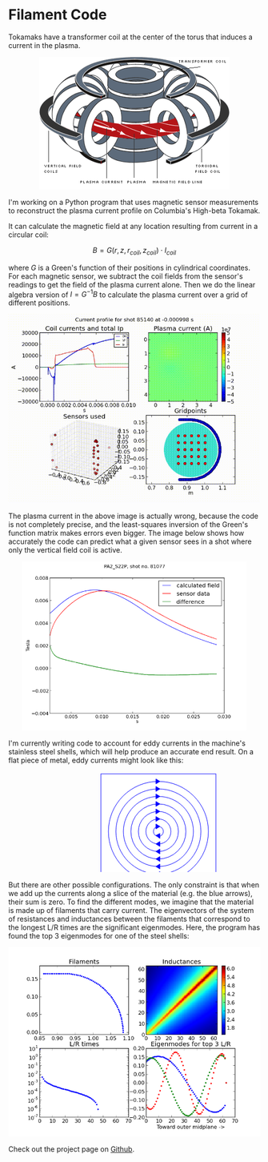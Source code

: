 # Filament Code

Tokamaks have a transformer coil at the center of the torus that induces a current in the plasma.

<center><a href="http://cswim.org/imageslibrary/tokamak_schema.gif/view"><img src="tokamak.gif"/></a></center>

I'm working on a Python program that uses magnetic sensor measurements to reconstruct the plasma current profile on Columbia's High-beta Tokamak. 

It can calculate the magnetic field at any location resulting from current in a circular coil:

$$B = G(r, z, r_{coil}, z_{coil})\cdot I_{coil}$$

where $G$ is a Green's function of their positions in cylindrical coordinates. For each magnetic sensor, we subtract the coil fields from the sensor's readings to get the field of the plasma current alone. Then we do the linear algebra version of $I = G^{-1}B$ to calculate the plasma current over a grid of different positions.

<center><a href="https://github.com/sballin/filament"><img src="https://raw.githubusercontent.com/sballin/filament/master/resources/reconstruction.gif"/></a></center>

The plasma current in the above image is actually wrong, because the code is not completely precise, and the least-squares inversion of the Green's function matrix makes errors even bigger. The image below shows how accurately the code can predict what a given sensor sees in a shot where only the vertical field coil is active.
 
<center><a href="https://raw.githubusercontent.com/sballin/filament/master/resources/montage.jpg"><img width="450px" src="https://raw.githubusercontent.com/sballin/filament/master/resources/PA2_S22P.png"/></a></center>

I'm currently writing code to account for eddy currents in the machine's stainless steel shells, which will help produce an accurate end result. On a flat piece of metal, eddy currents might look like this:

<center><svg width="600" height="240">
  <rect x="185" y="5" width="230" height="230" stroke="blue" fill="#fff"/>
  <circle cx="300" cy="120" r="100" stroke="blue" fill="#fff" stroke-width="1"/>
  <circle cx="300" cy="120" r="85" stroke="blue" fill="#fff" stroke-width="1"/>
  <circle cx="300" cy="120" r="70" stroke="blue" fill="#fff" stroke-width="1"/>
  <circle cx="300" cy="120" r="55" stroke="blue" fill="#fff" stroke-width="1"/>
  <circle cx="300" cy="120" r="40" stroke="blue" fill="#fff" stroke-width="1"/>
  <circle cx="300" cy="120" r="25" stroke="blue" fill="#fff" stroke-width="1"/>
  <circle cx="300" cy="120" r="10" stroke="blue" fill="#fff" stroke-width="1"/>
  <polygon points="295,15 295,25 303,20" stroke="blue" fill="blue"/>
  <polygon points="295,30 295,40 303,35" stroke="blue" fill="blue"/>
  <polygon points="295,45 295,55 303,50" stroke="blue" fill="blue"/>
  <polygon points="295,60 295,70 303,65" stroke="blue" fill="blue"/>
  <polygon points="295,75 295,85 303,80" stroke="blue" fill="blue"/>
  <polygon points="295,90 295,100 303,95" stroke="blue" fill="blue"/>
  <polygon points="295,105 295,115 303,110" stroke="blue" fill="blue"/>
  <polygon points="303,124 303,134 295,128" stroke="blue" fill="blue"/>
  <polygon points="303,140 303,150 295,145" stroke="blue" fill="blue"/>
  <polygon points="303,155 303,165 295,160" stroke="blue" fill="blue"/>
  <polygon points="303,170 303,180 295,175" stroke="blue" fill="blue"/>
  <polygon points="303,185 303,195 295,190" stroke="blue" fill="blue"/>
  <polygon points="303,200 303,210 295,205" stroke="blue" fill="blue"/>
  <polygon points="303,215 303,225 295,220" stroke="blue" fill="blue"/>
</svg></center>

But there are other possible configurations. The only constraint is that when we add up the currents along a slice of the material (e.g. the blue arrows), their sum is zero. To find the different modes, we imagine that the material is made up of filaments that carry current. The eigenvectors of the system of resistances and inductances between the filaments that correspond to the longest L/R times are the significant eigenmodes. Here, the program has found the top 3 eigenmodes for one of the steel shells:

<center><a href="https://raw.githubusercontent.com/sballin/filament/master/resources/eigen_comparison.jpg"><img src="https://raw.githubusercontent.com/sballin/filament/master/resources/eigenmodes.png"/></a></center>

Check out the project page on [Github](https://github.com/sballin/filament).
